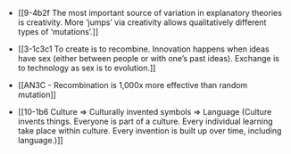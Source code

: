- [[9-4b2f The most important source of variation in explanatory theories is creativity. More ‘jumps’ via creativity allows qualitatively different types of ‘mutations’.]]

- [[3-1c3c1 To create is to recombine. Innovation happens when ideas have sex (either between people or with one’s past ideas). Exchange is to technology as sex is to evolution.]]

- [[AN3C - Recombination is 1,000x more effective than random mutation]]

- [[10-1b6 Culture ⇒ Culturally invented symbols ⇒ Language (Culture invents things. Everyone is part of a culture. Every individual learning take place within culture. Every invention is built up over time, including language.)]]
